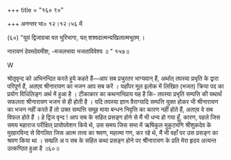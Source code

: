 +++
title = "१६० ९०"

+++
अनन्तर भा० १२।१२।५६ में 

(६०) "यूयं द्विजाग्रचा वत भुरिभागा, यत् शश्वदात्मन्यखिलात्मभूतम् । 

नारायणं देवमदेवमीश, -मजलभावा भजताविवेश्य ॥ " १५७॥ 

W 

श्रोतृवृन्द को अभिनन्दित करते हुये कहते हैं—आप सब प्रचुरतर भाग्यवान् हैं, अर्थात् तपस्या प्रभृति के द्वारा परिपूर्ण हैं, अतएव श्रीनारायण का भजन आप सब करें । यहाँपर मूल इलोक में लिखित (भजत) क्रिया पद का प्रयोग विधिलिङ्ग अर्थ में हुआ है । टीकाकार का कथनाभिप्राय यह है कि- तपस्या प्रभृति सम्पत्ति की यथार्थं सफलता श्रीनारायण भजन से ही होती है । यदि तपस्या ज्ञान वैराग्यादि सम्पत्ति युक्त होकर भी श्रीनारायण का भजन नहीं करते हैं तो उक्त सम्पत्ति समूह माया बन्धन निवृत्ति का कारण नहीं होते हैं, अतएव वे सब विफल होते हैं । हे द्विज वृन्द ! आप सब के सहित प्रसङ्ग होने से मैं भी धन्य हो गया हूँ, कारण, पहले जिस समय महाराज परीक्षित् प्रायोपवेशन किये थे, उस समय जिस सभा में ऋषिकुल मुकुटमणि श्रीशुकदेव के मुखारविन्द से विगलित जिस आत्म तत्त्व का श्रवण, महात्मा गण, कर रहे थे, मैं भी वहाँ पर उस प्रसङ्ग का श्रवण किया था । सम्प्रति अ प सब के सहित कथा प्रसङ्ग होने पर श्रीनारायण के प्रति मेरा हृदय अत्यन्त उत्कण्ठित हुआ है ॥६०॥ 
